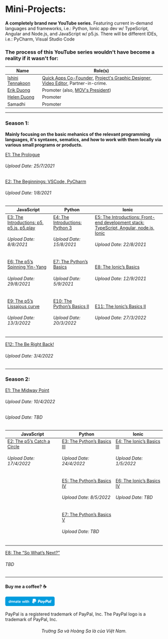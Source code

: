 # Mini-Projects:

**A completely brand new YouTube series.** Featuring current in-demand languages and frameworks, i.e.: Python, Ionic app dev w/ TypeScript, Angular and Node.js, and JavaScript w/ p5.js. There will be different IDEs, i.e.: PyCharm, Visual Studio Code

### The process of this YouTube series wouldn't have become a reality if it wasn't for:

| Name | Role(s) | 
| --------------- | --------------- |
| [Ishini Tennakoon](https://www.linkedin.com/in/ishinitennakoon1999/) | [Quick Apps Co-Founder](https://apps.apple.com/au/developer/phuoc-thien-tran/id1489780395), [Project's Graphic Designer, Video Editor](https://www.behance.net/ishinitennakoon), Partner-in-crime. | 
| [Erik Duong](https://www.linkedin.com/in/minh-tung-duong-a8688a17b/) | Promoter (also, [MOV's President](https://www.instagram.com/mov.macquarie/)) | 
| [Helen Duong](https://www.linkedin.com/in/ngocduonghelen/) | Promoter | 
| Samadhi | Promoter |
------------

### Season 1: 
**Mainly focusing on the basic mehanics of the relevant programming languages, it's syntaxes, sematics, and how to work with them locally via various small programs or products.**

[E1: The Prologue](https://youtu.be/Gn6YSzaL6fU) 
<h6> Upload Date: 25/7/2021 </h6>

[E2: The Beginnings: VSCode, PyCharm](https://youtu.be/UZg5F2iRPTM)
<h6> Upload Date: 1/8/2021 </h6>


| **JavaScript** | **Python** | **Ionic** |
| -----------| ------ | ----- |
| [E3: The Introductions: p5, p5.js, p5.play](https://youtu.be/8fpQXuHSjVA) <h6> Upload Date: 8/8/2021 </h6> | [E4: The Introductions: Python 3](https://youtu.be/c5EmctFsSyQ) <h6> Upload Date: 15/8/2021 </h6> | [E5: The Introductions: Front-end development stack: TypeScript, Angular, node.js, Ionic](https://youtu.be/p2NJRsyvqY4) <h6> Upload Date: 22/8/2021 </h6>|
| [E6: The p5’s Spinning Yin-Yang](https://youtu.be/aU-hAWIBCMY) <h6> Upload Date: 29/8/2021 </h6> | [E7: The Python’s Basics](https://youtu.be/te5XXpsyftE) <h6> Upload Date: 5/9/2021 </h6> | [E8: The Ionic’s Basics](https://youtu.be/bgWmay-6DjM) <h6> Upload Date: 12/9/2021 </h6> | 
| [E9: The p5’s Lissajous curve](https://youtu.be/NDns2auphNU) <h6> Upload Date: 13/3/2022 </h6> | [E10: The Python’s Basics II](https://youtu.be/YPn9zoBc0RQ) <h6> Upload Date: 20/3/2022 </h6> | [E11: The Ionic’s Basics II](https://youtu.be/AcU9eN4suiM) <h6> Upload Date: 27/3/2022 </h6>

[E12: The Be Right Back!](https://youtu.be/VsbnOXFUCgQ) <h6> Upload Date: 3/4/2022 </h6>

------------

### Season 2:


[E1: The Midway Point](https://youtu.be/w7un_oO2Kgg) <h6> Upload Date: 10/4/2022 </h6>
<h6> Upload Date: TBD </h6>


| **JavaScript** | **Python** | **Ionic** |
| -----------| ------ | ----- |
| [E2: The p5’s Catch a Circle](https://youtu.be/WmrTZ8YA86Y) <h6> Upload Date: 17/4/2022 </h6> | [E3: The Python’s Basics III](https://youtu.be/YR7hLEsb2Ts) <h6> Upload Date: 24/4/2022 </h6> | [E4: The Ionic’s Basics III](https://youtu.be/iIQK6GQShec) <h6> Upload Date: 1/5/2022 </h6>|
| | [E5: The Python’s Basics IV](https://youtu.be/wmxEurkcc_w) <h6> Upload Date: 8/5/2022 </h6> | [E6: The Ionic’s Basics IV](https://www.youtube.com/channel/UCjtxLbhA1PRbPvvAwAyNzjw) <h6> Upload Date: TBD </h6> | 
| | [E7: The Python’s Basics V](https://www.youtube.com/channel/UCjtxLbhA1PRbPvvAwAyNzjw) <h6> Upload Date: TBD </h6> |

[E8: The “So What’s Next?”](https://www.youtube.com/channel/UCjtxLbhA1PRbPvvAwAyNzjw) <h6> TBD </h6>

------------

#### Buy me a coffee? ☕️
  <a href="https://www.paypal.me/thientran2702"><img src="blue.svg" height="30"></a>  
<p>PayPal is a registered trademark of PayPal, Inc. The PayPal logo is a trademark of PayPal, Inc.</p>

###### <p align="center"> Trường Sa và Hoàng Sa là của Việt Nam.</p>
